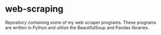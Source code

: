 # web-scraping
Repository containing some of my web scraper programs. These programs are written in Python and utilize the BeautifulSoup and Pandas libraries.
